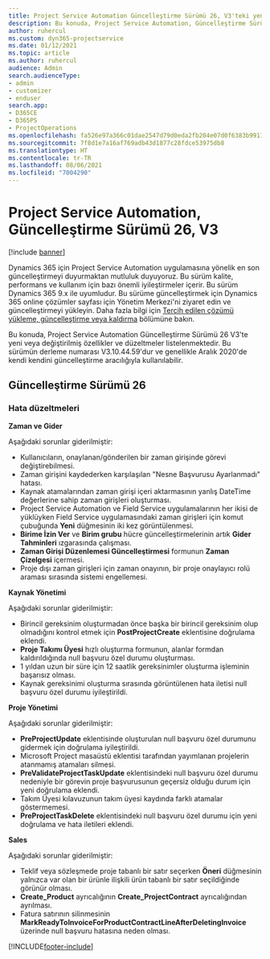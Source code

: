 ```yaml
---
title: Project Service Automation Güncelleştirme Sürümü 26, V3'teki yenilikler veya değişiklikler
description: Bu konuda, Project Service Automation, Güncelleştirme Sürümü 26, V3'teki özellikler ve düzeltmeler listelenir.
author: ruhercul
ms.custom: dyn365-projectservice
ms.date: 01/12/2021
ms.topic: article
ms.author: ruhercul
audience: Admin
search.audienceType:
- admin
- customizer
- enduser
search.app:
- D365CE
- D365PS
- ProjectOperations
ms.openlocfilehash: fa526e97a366c01dae2547d79d0eda2fb204e07d0f6383b991165b9eecd836e9
ms.sourcegitcommit: 7f8d1e7a16af769adb43d1877c28fdce53975db8
ms.translationtype: HT
ms.contentlocale: tr-TR
ms.lasthandoff: 08/06/2021
ms.locfileid: "7004290"
---
```

# <a name="project-service-automation-update-release-26-v3"></a>Project Service Automation, Güncelleştirme Sürümü 26, V3

[!include [banner](../includes/psa-now-project-operations.md)]

Dynamics 365 için Project Service Automation uygulamasına yönelik en son güncelleştirmeyi duyurmaktan mutluluk duyuyoruz. Bu sürüm kalite, performans ve kullanım için bazı önemli iyileştirmeler içerir. Bu sürüm Dynamics 365 9.x ile uyumludur. Bu sürüme güncelleştirmek için Dynamics 365 online çözümler sayfası için Yönetim Merkezi'ni ziyaret edin ve güncelleştirmeyi yükleyin. Daha fazla bilgi için [Tercih edilen çözümü yükleme, güncelleştirme veya kaldırma](/power-platform/admin/install-remove-preferred-solution) bölümüne bakın.

Bu konuda, Project Service Automation Güncelleştirme Sürümü 26 V3'te yeni veya değiştirilmiş özellikler ve düzeltmeler listelenmektedir. Bu sürümün derleme numarası V3.10.44.59'dur ve genellikle Aralık 2020'de kendi kendini güncelleştirme aracılığıyla kullanılabilir.

## <a name="update-release-26"></a>Güncelleştirme Sürümü 26

### <a name="bug-fixes"></a>Hata düzeltmeleri

**Zaman ve Gider**

Aşağıdaki sorunlar giderilmiştir:

- Kullanıcıların, onaylanan/gönderilen bir zaman girişinde görevi değiştirebilmesi.
- Zaman girişini kaydederken karşılaşılan "Nesne Başvurusu Ayarlanmadı" hatası.
- Kaynak atamalarından zaman girişi içeri aktarmasının yanlış DateTime değerlerine sahip zaman girişleri oluşturması.
- Project Service Automation ve Field Service uygulamalarının her ikisi de yüklüyken Field Service uygulamasındaki zaman girişleri için komut çubuğunda **Yeni** düğmesinin iki kez görüntülenmesi.
- **Birime İzin Ver** ve **Birim grubu** hücre güncelleştirmelerinin artık **Gider Tahminleri** ızgarasında çalışması.
- **Zaman Girişi Düzenlemesi Güncelleştirmesi** formunun **Zaman Çizelgesi** içermesi.
- Proje dışı zaman girişleri için zaman onayının, bir proje onaylayıcı rolü araması sırasında sistemi engellemesi.

**Kaynak Yönetimi**

Aşağıdaki sorunlar giderilmiştir:

- Birincil gereksinim oluşturmadan önce başka bir birincil gereksinim olup olmadığını kontrol etmek için **PostProjectCreate** eklentisine doğrulama eklendi.
- **Proje Takımı Üyesi** hızlı oluşturma formunun, alanlar formdan kaldırıldığında null başvuru özel durumu oluşturması.
- 1 yıldan uzun bir süre için 12 saatlik gereksinimler oluşturma işleminin başarısız olması.
- Kaynak gereksinimi oluşturma sırasında görüntülenen hata iletisi null başvuru özel durumu iyileştirildi.

**Proje Yönetimi**

Aşağıdaki sorunlar giderilmiştir:

- **PreProjectUpdate** eklentisinde oluşturulan null başvuru özel durumunu gidermek için doğrulama iyileştirildi.
- Microsoft Project masaüstü eklentisi tarafından yayımlanan projelerin atanmamış atamaları silmesi.
- **PreValidateProjectTaskUpdate** eklentisindeki null başvuru özel durumu nedeniyle bir görevin proje başvurusunun geçersiz olduğu durum için yeni doğrulama eklendi.
- Takım Üyesi kılavuzunun takım üyesi kaydında farklı atamalar göstermemesi.
- **PreProjectTaskDelete** eklentisindeki null başvuru özel durumu için yeni doğrulama ve hata iletileri eklendi.

**Sales**

Aşağıdaki sorunlar giderilmiştir:

- Teklif veya sözleşmede proje tabanlı bir satır seçerken **Öneri** düğmesinin yalnızca var olan bir ürünle ilişkili ürün tabanlı bir satır seçildiğinde görünür olması.
- **Create_Product** ayrıcalığının **Create_ProjectContract** ayrıcalığından ayrılması.
- Fatura satırının silinmesinin **MarkReadyToInvoiceForProductContractLineAfterDeletingInvoice** üzerinde null başvuru hatasına neden olması.


[!INCLUDE[footer-include](../includes/footer-banner.md)]